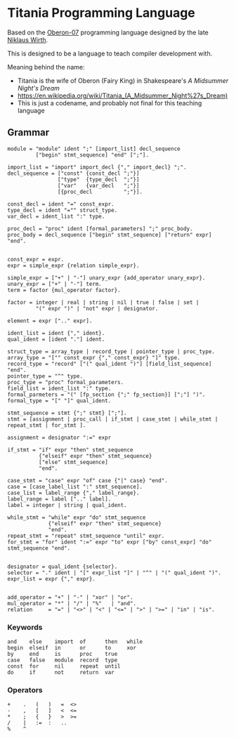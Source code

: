 # Titania Programming Language

Based on the [Oberon-07](https://people.inf.ethz.ch/wirth/Oberon/Oberon07.Report.pdf) programming language designed by the late [Niklaus Wirth](https://en.wikipedia.org/wiki/Niklaus_Wirth).

This is designed to be a language to teach compiler development with.

Meaning behind the name:
 * Titania is the wife of Oberon (Fairy King) in Shakespeare's _A Midsummer Night's Dream_
 * <https://en.wikipedia.org/wiki/Titania_(A_Midsummer_Night%27s_Dream)>
 * This is just a codename, and probably not final for this teaching language

## Grammar


```
module = "module" ident ";" [import_list] decl_sequence
         ["begin" stmt_sequence] "end" [";"].

import_list = "import" import_decl {"," import_decl} ";".
decl_sequence = ["const" {const_decl ";"}]
                ["type"  {type_decl  ";"}]
                ["var"   {var_decl   ";"}]
                [{proc_decl          ";"}].

const_decl = ident "=" const_expr.
type_decl = ident "="" struct_type.
var_decl = ident_list ":" type.

proc_decl = "proc" ident [formal_parameters] ";" proc_body.
proc_body = decl_sequence ["begin" stmt_sequence] ["return" expr] "end".


const_expr = expr.
expr = simple_expr {relation simple_expr}.

simple_expr = ["+" | "-"] unary_expr {add_operator unary_expr}.
unary_expr = ["+" | "-"] term.
term = factor {mul_operator factor}.

factor = integer | real | string | nil | true | false | set |
         "(" expr ")" | "not" expr | designator.

element = expr [".." expr].

ident_list = ident {"," ident}.
qual_ident = [ident "."] ident.

struct_type = array_type | record_type | pointer_type | proc_type.
array_type = "["" const_expr {"," const_expr} "]" type.
record_type = "record" ["(" qual_ident ")"] [field_list_sequence] "end".
pointer_type = "^" type.
proc_type = "proc" formal_parameters.
field_list = ident_list ":" type.
formal_parmeters = "(" [fp_section {";" fp_section}] [";"] ")".
formal_type = "[" "]" qual_ident.

stmt_sequence = stmt {";" stmt} [";"].
stmt = [assignment | proc_call | if_stmt | case_stmt | while_stmt | repeat_stmt | for_stmt ].

assignment = designator ":=" expr

if_stmt = "if" expr "then" stmt_sequence
          {"elseif" expr "then" stmt_sequence}
          ["else" stmt_sequence]
          "end".

case_stmt = "case" expr "of" case {"|" case} "end".
case = [case_label_list ":" stmt_sequence].
case_list = label_range {"," label_range}.
label_range = label [".." label].
label = integer | string | qual_ident.

while_stmt = "while" expr "do" stmt_sequence
             {"elseif" expr "then" stmt_sequence}
             "end".
repeat_stmt = "repeat" stmt_sequence "until" expr.
for_stmt = "for" ident ":=" expr "to" expr ["by" const_expr] "do" stmt_sequence "end".


designator = qual_ident {selector}.
selector = "." ident | "[" expr_list "]" | "^" | "(" qual_ident ")".
expr_list = expr {"," expr}.


add_operator = "+" | "-" | "xor" | "or".
mul_operator = "*" | "/" | "%"   | "and".
relation     = "=" | "<>" | "<" | "<=" | ">" | ">=" | "in" | "is".
```

### Keywords
```
and    else    import  of      then   while
begin  elseif  in      or      to     xor
by     end     is      proc    true
case   false   module  record  type
const  for     nil     repeat  until
do     if      not     return  var
```


### Operators

```
+    .   (   )   =  <>
-    ,   [   ]   <  <=
*    ;   {   }   >  >=
/    |   :=  :   ..
%    ^
```
